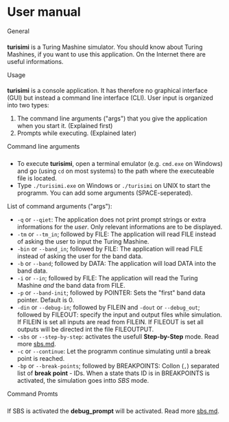 User manual
===========


General
####

**turisimi** is a Turing Mashine simulator. You should know about Turing Mashines, if you want to use this application. On the Internet there are useful informations.

Usage
####

**turisimi** is a console application. It has therefore no graphical interface (GUI) but instead a command line interface (CLI).
User input is organized into two types:
1. The command line arguments ("args") that you give the application when you start it. (Explained first)
2. Prompts while executing. (Explained later)

Command line arguments
###

* To execute **turisimi**, open a terminal emulator (e.g. `cmd.exe` on Windows) and go (using `cd` on most systems) to the path where the executeable file is located.
* Type `./turisimi.exe` on Windows or `./turisimi` on UNIX to start the programm. You can add some arguments (SPACE-seperated).

List of command arguments ("args"):

* `-q` or `--qiet`: The application does not print prompt strings or extra informations for the *user*. Only relevant informations are to be displayed.
* `-tm` or `--tm_in`; followed by FILE: The application will read FILE instead of asking the user to input the Turing Mashine.
* `-bin` or `--band_in`; followed by FILE: The application will read FILE instead of asking the user for the band data.
* `-b` or `--band`; followed by DATA: The application will load DATA into the band data.
* `-i` or `--in`; followed by FILE: The application will read the Turing Mashine *and* the band data from FILE.
* `-p` or `--band-init`; followed by POINTER: Sets the "first" band data pointer. Default is 0.
* `-din` or `--debug-in`; followed by FILEIN and `-dout` or `--debug_out`; followed by FILEOUT: specify the input and output files while simulation. If FILEIN is set all inputs are read from FILEIN. If FILEOUT is set all outputs will be directed int the file FILEOUTPUT.
* `-sbs` or `--step-by-step`: activates the usefull **Step-by-Step** mode. Read more [sbs.md](here).
* `-c` or `--continue`: Let the programm continue simulating until a break point is reached.
* `-bp` or `--break-points`; followed by BREAKPOINTS: Collon (`,`) separated list of **break point** - IDs. When a state thats ID is in BREAKPOINTS is activated, the simulation goes intto *SBS* mode.

Command Promts
###

If SBS is activated the **debug_prompt** will be activated. Read more [sbs.md](here).
